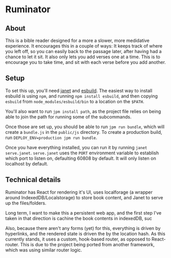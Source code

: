 # Ruminator

## About

This is a bible reader designed for a more a slower, more medidative experience. It encourages this in a couple of ways: It keeps track of where you left off, so you can easily back to the passage later, after having had a chance to let it sit. It also only lets you add verses one at a time. This is to encourage you to take time, and sit with each verse before you add another. 

## Setup

To set this up, you'll need [janet](https://janet-lang.com/) and [esbuild](https://esbuild.github.io/getting-started/#install-esbuild). The easiest way to install esbuild is using `npm`, and running `npm install esbuild`, and then copying `esbuild` from `node_modules/esbuild/bin` to a location on the `$PATH`. 

You'll also want to run `jpm install path`, as the project file relies on being able to join the path for running some of the subcommands.

Once those are set up, you should be able to run `jpm run bundle`, which will create a `bundle.js` in the `public/js` directory. To create a production build, run `DEPLOY_ENV=production jpm run bundle`.

Once you have everything installed, you can run it by running `janet serve.janet`. `serve.janet` uses the `PORT` environment variable to establish which port to listen on, defaulting 60808 by default. It will only listen on localhost by default.

## Technical details

Ruminator has React for rendering it's UI, uses localforage (a wrapper around IndexedDB/Localstorage) to store book content, and Janet to serve up the files/folders. 

Long term, I want to make this a persistent web app, and the first step I've taken in that direction is cachine the book contents in indexedDB, suc

Also, because there aren't any forms (yet) for this, everything is driven by hyperlinks, and the rendered state is driven the by the location hash. As this currently stands, it uses a custom, hook-based router, as opposed to React-router. This is due to the project being ported from another framework, which was using similar router logic. 
